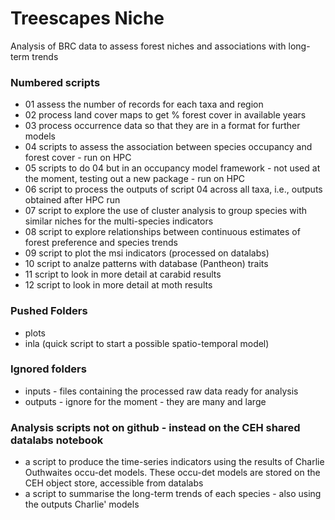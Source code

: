 # Treescapes Niche
Analysis of BRC data to assess forest niches and associations with long-term trends

### Numbered scripts
- 01 assess the number of records for each taxa and region
- 02 process land cover maps to get % forest cover in available years
- 03 process occurrence data so that they are in a format for further models
- 04 scripts to assess the association between species occupancy and forest cover - run on HPC
- 05 scripts to do 04 but in an occupancy model framework - not used at the moment, testing out a new package - run on HPC
- 06 script to process the outputs of script 04 across all taxa, i.e., outputs obtained after HPC run
- 07 script to explore the use of cluster analysis to group species with similar niches for the multi-species indicators
- 08 script to explore relationships between continuous estimates of forest preference and species trends
- 09 script to plot the msi indicators (processed on datalabs)
- 10 script to analze patterns with database (Pantheon) traits
- 11 script to look in more detail at carabid results
- 12 script to look in more detail at moth results


### Pushed Folders
- plots 
- inla (quick script to start a possible spatio-temporal model)

### Ignored folders
- inputs - files containing the processed raw data ready for analysis
- outputs - ignore for the moment - they are many and large

### Analysis scripts not on github - instead on the CEH shared datalabs notebook
- a script to produce the time-series indicators using the results of Charlie Outhwaites occu-det models. These occu-det models are stored on the CEH object store, accessible from datalabs
- a script to summarise the long-term trends of each species - also using the outputs Charlie' models



